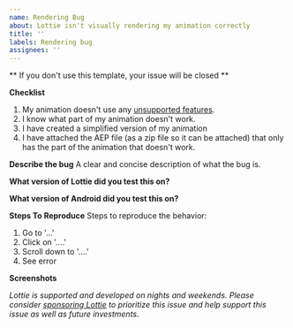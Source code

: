 ```yaml
---
name: Rendering Bug
about: Lottie isn't visually rendering my animation correctly
title: ''
labels: Rendering bug
assignees: ''
---
```


** If you don't use this template, your issue will be closed **

**Checklist**

1. My animation doesn't use any [unsupported features](http://airbnb.io/lottie/#/supported-features).
2. I know what part of my animation doesn't work.
3. I have created a simplified version of my animation 
4. I have attached the AEP file (as a zip file so it can be attached) that only has the part of the animation that doesn't work.

**Describe the bug**
A clear and concise description of what the bug is.

**What version of Lottie did you test this on?**

**What version of Android did you test this on?**

**Steps To Reproduce**
Steps to reproduce the behavior:

1. Go to '...'
2. Click on '....'
3. Scroll down to '....'
4. See error

**Screenshots**



*Lottie is supported and developed on nights and weekends. Please consider [sponsoring Lottie](https://github.com/users/gpeal/sponsorship) to prioritize this issue and help support this issue as well as future investments.*
